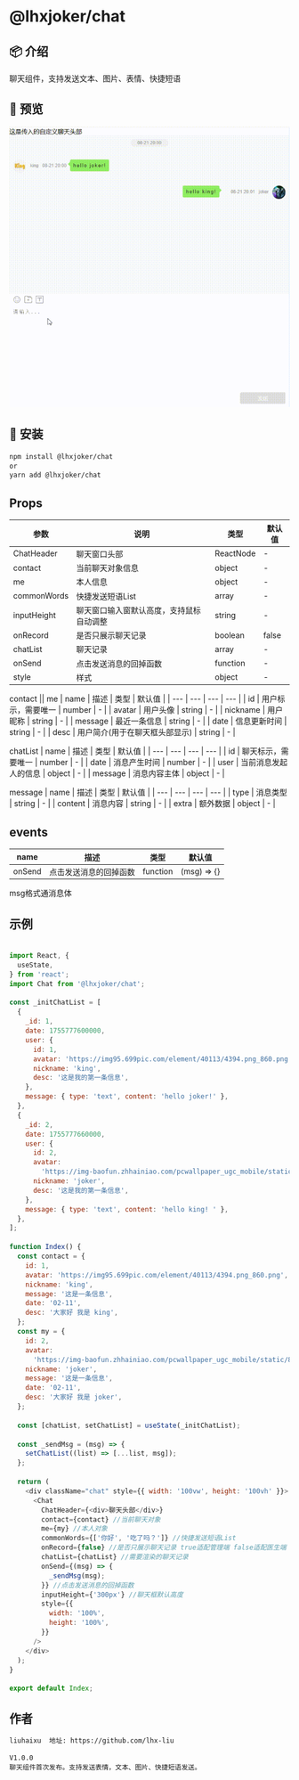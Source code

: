 # @lhxjoker/chat

## 📦 介绍

聊天组件，支持发送文本、图片、表情、快捷短语

## 👀 预览

![聊天组件预览](./img/screen_recording_2025-08-22_14-45-22.gif)

## 🚀 安装

```bash
npm install @lhxjoker/chat
or
yarn add @lhxjoker/chat
```

## Props

| 参数 | 说明 | 类型 | 默认值 |
| --- | --- | --- | --- |
| ChatHeader | 聊天窗口头部 | ReactNode | - |
| contact | 当前聊天对象信息 | object | - |
| me | 本人信息 | object | - |
| commonWords | 快捷发送短语List | array | - |
| inputHeight | 聊天窗口输入窗默认高度，支持鼠标自动调整 | string | - |
| onRecord | 是否只展示聊天记录 | boolean | false |
| chatList | 聊天记录 | array | - |
| onSend | 点击发送消息的回掉函数 | function | - |
| style | 样式 | object | - |

contact || me 
| name | 描述 | 类型 | 默认值 |
| --- | --- | --- | --- |
| id | 用户标示，需要唯一 | number | - |
| avatar | 用户头像 | string | - |
| nickname | 用户昵称 | string | - |
| message | 最近一条信息 | string | - |
| date | 信息更新时间 | string | - |
| desc | 用户简介(用于在聊天框头部显示) | string | - |

chatList
| name | 描述 | 类型 | 默认值 |
| --- | --- | --- | --- |
| id | 聊天标示，需要唯一 | number | - |
| date | 消息产生时间 | number | - |
| user | 当前消息发起人的信息 | object | - |
| message | 消息内容主体 | object | - |

message
| name | 描述 | 类型 | 默认值 |
| --- | --- | --- | --- |
| type | 消息类型 | string | - |
| content | 消息内容 | string | - |
| extra | 额外数据 | object | - |


## events
| name | 描述 | 类型 | 默认值 |
| --- | --- | --- | --- |
| onSend | 点击发送消息的回掉函数 | function | (msg) => {} |

msg格式通消息体

## 示例

```javascript

import React, {
  useState,
} from 'react';
import Chat from '@lhxjoker/chat';

const _initChatList = [
  {
    _id: 1,
    date: 1755777600000,
    user: {
      id: 1,
      avatar: 'https://img95.699pic.com/element/40113/4394.png_860.png',
      nickname: 'king',
      desc: '这是我的第一条信息',
    },
    message: { type: 'text', content: 'hello joker!' },
  },
  {
    _id: 2,
    date: 1755777660000,
    user: {
      id: 2,
      avatar:
        'https://img-baofun.zhhainiao.com/pcwallpaper_ugc_mobile/static/8caf600f71d95fcce80426958cfba305.jpg?x-oss-process=image%2fresize%2cm_lfit%2cw_640%2ch_1138',
      nickname: 'joker',
      desc: '这是我的第一条信息',
    },
    message: { type: 'text', content: 'hello king! ' },
  },
];

function Index() {
  const contact = {
    id: 1,
    avatar: 'https://img95.699pic.com/element/40113/4394.png_860.png',
    nickname: 'king',
    message: '这是一条信息',
    date: '02-11',
    desc: '大家好 我是 king',
  };
  const my = {
    id: 2,
    avatar:
      'https://img-baofun.zhhainiao.com/pcwallpaper_ugc_mobile/static/8caf600f71d95fcce80426958cfba305.jpg?x-oss-process=image%2fresize%2cm_lfit%2cw_640%2ch_1138',
    nickname: 'joker',
    message: '这是一条信息',
    date: '02-11',
    desc: '大家好 我是 joker',
  };

  const [chatList, setChatList] = useState(_initChatList);

  const _sendMsg = (msg) => {
    setChatList((list) => [...list, msg]);
  };

  return (
    <div className="chat" style={{ width: '100vw', height: '100vh' }}>
      <Chat
        ChatHeader={<div>聊天头部</div>}
        contact={contact} //当前聊天对象
        me={my} //本人对象
        commonWords={['你好', '吃了吗？']} //快捷发送短语List
        onRecord={false} //是否只展示聊天记录 true适配管理端 false适配医生端
        chatList={chatList} //需要渲染的聊天记录
        onSend={(msg) => {
          _sendMsg(msg);
        }} //点击发送消息的回掉函数
        inputHeight={'300px'} //聊天框默认高度
        style={{
          width: '100%',
          height: '100%',
        }}
      />
    </div>
  );
}

export default Index;

```

## 作者

```bash
liuhaixu  地址: https://github.com/lhx-liu
```


```bash
V1.0.0
聊天组件首次发布。支持发送表情，文本、图片、快捷短语发送。